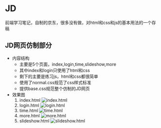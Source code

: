 # JD
前端学习笔记，自制的京东，很多没有做，对html和css和js的基本用法的一个存稿

## JD网页仿制部分
- 内容结构
    - 主要是5个页面，index,login,time,slideshow,more
    - 其中index和login只使用了html和css
    - 剩下的主要是练习js，html和css都很简单
    - 使用了normal.css规范了css样式标准
    - 提供base.css规范整个仿制的JD网页
- 效果图
    1. index.html
    ![index.html](./效果图/index.png)
    2. login.html
    ![login.html](./效果图/login.png)
    3. time.html
    ![time.html](./效果图/time.png)
    4. more.html
    ![more.html](./效果图/more.png)
    5. slideshow.html
    ![slideshow.html](./效果图/slideshow.png) 